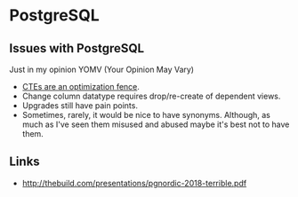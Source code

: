 # PostgreSQL

## Issues with PostgreSQL

Just in my opinion YOMV (Your Opinion May Vary)

 * [CTEs are an optimization fence](https://blog.2ndquadrant.com/postgresql-ctes-are-optimization-fences/).
 * Change column datatype requires drop/re-create of dependent views.
 * Upgrades still have pain points.
 * Sometimes, rarely, it would be nice to have synonyms. Although, as
    much as I've seen them misused and abused maybe it's best not to
    have them.

## Links

 * http://thebuild.com/presentations/pgnordic-2018-terrible.pdf
